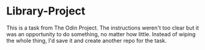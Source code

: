 # Library-Project

This is a task from The Odin Project. The instructions weren't too clear 
but it was an opportunity to do something, no matter how little. Instead 
of wiping the whole thing, I'd save it and create another repo for the 
task.